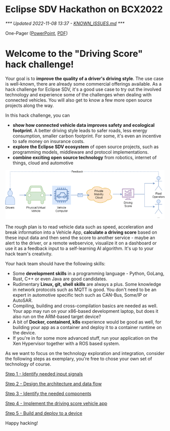# Eclipse SDV Hackathon on BCX2022

_*** Updated 2022-11-08 13:37 - [KNOWN_ISSUES.md](./KNOWN_ISSUES.md) ***_


One-Pager ([PowerPoint](./assets/BCX_Onepager_DriverScore_A0.pptx), [PDF](./assets/BCX_Onepager_DriverScore_A0.pdf))

# Welcome to the "Driving Score" hack challenge!

Your goal is to **improve the quality of a driver's driving style**. The use case is well-known, there are already some commercial offerings available. As a hack challenge for Eclipse SDV, it's a good use case to try out the involved technology and experience some of the challenges when dealing with connected vehicles. You will also get to know a few more open source projects along the way.

In this hack challenge, you can

- **show how connected vehicle data improves safety and ecological footprint**. A better driving style leads to safer roads, less energy consumption, smaller carbon footprint. For some, it's even an incentive to safe money on insurance costs.
- **explore the Eclipse SDV ecosystem** of open source projects, such as programming models, middleware and protocol implementations.
- **combine exciting open source technology** from robotics, internet of things, cloud and automotive

![](assets/driving-score-intro.drawio.png)

The rough plan is to read vehicle data such as speed, acceleration and break information into a Vehicle App, **calculate a driving score** based on these input data and then send the score to another service - maybe an alert to the driver, or a remote webservice, visualize it on a dashboard or use it as a feedback input to a self-learning AI algorithm. It's up to your hack team's creativity.

Your hack team should have the following skills:

- Some **development skills** in a programming language - Python, GoLang, Rust, C++ or even Java are good candidates.
- Rudimentary **Linux, git, shell skills** are always a plus. Some knowledge in network protocols such as MQTT is good. You don't need to be an expert in automotive specific tech such as CAN-Bus, Some/IP or AutoSAR.
- Compiling, building and cross-compilation basics are needed as well. Your app may run on your x86-based development laptop, but does it also run on the ARM-based target device?
- A bit of **Docker, containerd, k8s** experience would be good as well, for building your app as a container and deploy it to a container runtime on the device.
- If you're in for some more advanced stuff, run your application on the Xen Hypervisor together with a ROS based system.

As we want to focus on the technology exploration and integration, consider the following steps as exemplary, you're free to chose your own set of technology of course.

[Step 1 - Identify needed input signals](docs/step-1-identify-signals.md)

[Step 2 - Design the architecture and data flow](docs/step-2-architecture-data-flow.md)

[Step 3 - Identify the needed components](docs/step-3-pick-components.md)

[Step 4 - Implement the driving score vehicle app](docs/step-4-driving-score-app.md)

[Step 5 - Build and deploy to a device](docs/step-5-build-deploy.md)

Happy hacking!
